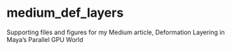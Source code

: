 # medium_def_layers
Supporting files and figures for my Medium article, Deformation Layering in Maya’s Parallel GPU World
